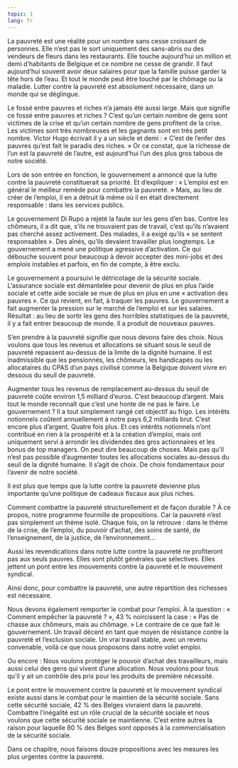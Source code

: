```yaml
---
topic: 1
lang: fr
---
```

La pauvreté est une réalité pour un nombre sans cesse croissant de personnes.
Elle n’est pas le sort uniquement des sans-abris ou des vendeurs de fleurs
dans les restaurants. Elle touche aujourd’hui un million et demi d’habitants
de Belgique et ce nombre ne cesse de grandir. Il faut aujourd’hui souvent
avoir deux salaires pour que la famille puisse garder la tête hors de l’eau.
Et tout le monde peut être touché par le chômage ou la maladie. Lutter contre
la pauvreté est absolument nécessaire, dans un monde qui se déglingue.

Le fossé entre pauvres et riches n’a jamais été aussi large. Mais que signifie
ce fossé entre pauvres et riches ? C’est qu’un certain nombre de gens sont
victimes de la crise et qu’un certain nombre de gens profitent de la crise.
Les victimes sont très nombreuses et les gagnants sont en très petit nombre.
Victor Hugo écrivait il y a un siècle et demi : « C’est de l’enfer des pauvres
qu’est fait le paradis des riches. » Or ce constat, que la richesse de l’un
est la pauvreté de l’autre, est aujourd’hui l’un des plus gros tabous de notre
société.

Lors de son entrée en fonction, le gouvernement a annoncé que la lutte contre
la pauvreté constituerait sa priorité. Et d’expliquer : « L’emploi est en
général le meilleur remède pour combattre la pauvreté. » Mais, au lieu de
créer de l’emploi, il en a détruit là même où il en était directement
responsable : dans les services publics.

Le gouvernement Di Rupo a rejeté la faute sur les gens d’en bas. Contre les
chômeurs, il a dit que, s’ils ne trouvaient pas de travail, c’est qu’ils
n’avaient pas cherché assez activement. Des malades, il a exigé qu’ils « se
sentent responsables ». Des aînés, qu’ils devaient travailler plus longtemps.
Le gouvernement a mené une politique agressive d’activation. Ce qui débouche
souvent pour beaucoup à devoir accepter des mini-jobs et des emplois instables
et parfois, en fin de compte, à être exclu.

Le gouvernement a poursuivi le détricotage de la sécurité sociale. L’assurance
sociale est démantelée pour devenir de plus en plus l’aide sociale et cette
aide sociale se mue de plus en plus en une « activation des pauvres ». Ce qui
revient, en fait, à traquer les pauvres. Le gouvernement a fait augmenter la
pression sur le marché de l’emploi et sur les salaires. Résultat : au lieu de
sortir les gens des horribles statistiques de la pauvreté, il y a fait entrer
beaucoup de monde. Il a produit de nouveaux pauvres.

S’en prendre à la pauvreté signifie que nous devons faire des choix. Nous
voulons que tous les revenus et allocations se situant sous le seuil de
pauvreté repassent au-dessus de la limite de la dignité humaine. Il est
inadmissible que les pensionnés, les chômeurs, les handicapés ou les
allocataires du CPAS d’un pays civilisé comme la Belgique doivent vivre en
dessous du seuil de pauvreté.

Augmenter tous les revenus de remplacement au-dessus du seuil de pauvreté
coûte environ 1,5 milliard d’euros. C’est beaucoup d’argent. Mais tout le
monde reconnaît que c’est une honte de ne pas le faire. Le gouvernement ? Il a
tout simplement rangé cet objectif au frigo. Les intérêts notionnels coûtent
annuellement à notre pays 6,2 milliards brut. C’est encore plus d’argent.
Quatre fois plus. Et ces intérêts notionnels n’ont contribué en rien à la
prospérité et à la création d’emploi, mais ont uniquement servi à arrondir les
dividendes des gros actionnaires et les bonus de top managers. On peut dire
beaucoup de choses. Mais pas qu’il n’est pas possible d’augmenter toutes les
allocations sociales au-dessus du seuil de la dignité humaine. Il s’agit de
choix. De choix fondamentaux pour l’avenir de notre société.

Il est plus que temps que la lutte contre la pauvreté devienne plus importante
qu’une politique de cadeaux fiscaux aux plus riches.

Comment combattre la pauvreté structurellement et de façon durable ? À ce
propos, notre programme fourmille de propositions. Car la pauvreté n’est pas
simplement un thème isolé. Chaque fois, on la retrouve : dans le thème de la
crise, de l’emploi, du pouvoir d’achat, des soins de santé, de l’enseignement,
de la justice, de l’environnement…

Aussi les revendications dans notre lutte contre la pauvreté ne profiteront
pas aux seuls pauvres. Elles sont plutôt générales que sélectives. Elles
jettent un pont entre les mouvements contre la pauvreté et le mouvement
syndical.

Ainsi donc, pour combattre la pauvreté, une autre répartition des richesses
est nécessaire.

Nous devons également remporter le combat pour l’emploi. À la question : «
Comment empêcher la pauvreté ? », 43 % noircissent la case : « Pas de chasse
aux chômeurs, mais au chômage. » Le contraire de ce que fait le gouvernement.
Un travail décent en tant que moyen de résistance contre la pauvreté et
l’exclusion sociale. Un vrai travail stable, avec un revenu convenable, voilà
ce que nous proposons dans notre volet emploi.

Ou encore : Nous voulons protéger le pouvoir d’achat des travailleurs, mais
aussi celui des gens qui vivent d’une allocation. Nous voulons pour tous qu’il
y ait un contrôle des prix pour les produits de première nécessité.

Le pont entre le mouvement contre la pauvreté et le mouvement syndical existe
aussi dans le combat pour le maintien de la sécurité sociale. Sans cette
sécurité sociale, 42 % des Belges vivraient dans la pauvreté. Combattre
l’inégalité est un rôle crucial de la sécurité sociale et nous voulons que
cette sécurité sociale se maintienne. C’est entre autres la raison pour
laquelle 80 % des Belges sont opposés à la commercialisation de la sécurité
sociale.

Dans ce chapitre, nous faisons douze propositions avec les mesures les plus
urgentes contre la pauvreté.


